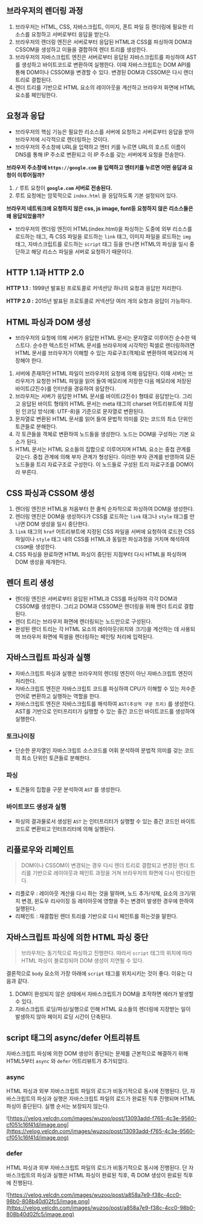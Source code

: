 ## 브라우저의 렌더링 과정


1. 브라우저는 HTML, CSS, 자바스크립트, 이미지, 폰트 파일 등 렌더링에 필요한 리소스를 요청하고 서버로부터 응답을 받는다.
2. 브라우저의 렌더링 엔진은 서버로부터 응답된 HTML과 CSS를 파싱하여 DOM과 CSSOM을 생성하고 이들을 결합하여 렌더 트리를 생성한다.
3. 브라우저의 자바스크립트 엔진은 서버로부터 응답된 자바스크립트를 파싱하여 AST를 생성하고 바이트코드로 변환하여 실행한다. 이때 자바스크립트는 DOM API를 통해 DOM이나 CSSOM을 변경할 수 있다. 변경된 DOM과 CSSOM은 다시 렌더 트리로 결합된다.
4. 렌더 트리를 기반으로 HTML 요소의 레이아웃을 계산하고 브라우저 화면에 HTML 요소를 페인팅한다.

## 요청과 응답


- 브라우저의 핵심 기능은 필요한 리소스를 서버에 요청하고 서버로부터 응답을 받아 브라우저에 시각적으로 렌더링하는 것이다.
- 브라우저의 주소창에 URL을 입력하고 엔터 키를 누르면 URL의 호스트 이름이 DNS를 통해 IP 주소로 변환되고 이 IP 주소를 갖는 서버에게 요청을 전송한다.

**브라우저 주소창에 `https://google.com` 을 입력하고 엔터키를 누르면 어떤 응답과 요청이 이루어질까?**

1. `/` 루트 요청이 **`google.com` 서버로 전송된다.**
2. 루트 요청에는 암묵적으로 `index.html` 을 응답하도록 기본 설정되어 있다.

**브라우저 네트워크에 요청하지 않은 css, js image, font등 요청하지 않은 리소스들은 왜 응답되었을까?**

- 브라우저의 렌더링 엔진이 HTML(index.html)을 파싱하는 도중에 외부 리소스를 로드하는 태그, 즉 CSS 파일을 로드하는 `link` 태그, 이미지 파일을 로드하는 `img` 태그, 자바스크립트를 로드하는 `script` 태그 등을 만나면 HTML의 파싱을 일시 중단하고 해당 리소스 파일을 서버로 요청하기 때문이다.

## HTTP 1.1과 HTTP 2.0


**HTTP 1.1** : 1999년 발표된 프로토콜로 커넥션당 하나의 요청과 응답만 처리한다.

**HTTP 2.0 :** 2015년 발표된 프로토콜로 커넥션당 여러 개의 요청과 응답이 가능하다.

## HTML 파싱과 DOM 생성


- 브라우저의 요청에 의해 서버가 응답한 HTML 문서는 문자열로 이루어진 순수한 텍스트다. 순수한 텍스트인 HTML 문서를 브라우저에 시각적인 픽셀로 렌더링하려면 HTML 문서를 브라우저가 이해할 수 있는 자료구조(객체)로 변환하여 메모리에 저장해야 한다.

1. 서버에 존재하던 HTML 파일이 브라우저의 요청에 의해 응답된다. 이때 서버는 브라우저가 요청한 HTML 파일을 읽어 들여 메모리에 저장한 다음 메모리에 저장된 바이트(2진수)를 인터넷을 경유하여 응답한다.
2. 브라우저는 서버가 응답한 HTML 문서를 바이트(2진수) 형태로 응답받는다. 그리고 응답된 바이트 형태의 HTML 문서는 meta 태그의 charset 어트리뷰트에 지정된 인코딩 방식(예: UTF-8)을 기준으로 문자열로 변환된다.
3. 문자열로 변환된 HTML 문서를 읽어 들여 문법적 의미를 갖는 코드의 최소 단위인 토큰들로 분해한다.
4. 각 토큰들을 객체로 변환하여 노드들을 생성한다. 노드는 DOM을 구성하는 기본 요소가 된다.
5. HTML 문서는 HTML 요소들의 집합으로 이루어지며 HTML 요소는 중첩 관계를 갖는다. 중첩 관계에 의해 부자 관계가 형성된다. 이러한 부자 관계를 반영하여 모든 노드들을 트리 자료구조로 구성한다. 이 노드들로 구성된 트리 자료구조를 DOM이라 부른다.

## CSS 파싱과 CSSOM 생성


1. 렌더링 엔진은 HTML을 처음부터 한 줄씩 순차적으로 파싱하여 DOM을 생성한다.
2. 렌더링 엔진은 DOM을 생성하다가 CSS를 로드하는 `link` 태그나 `style` 태그를 만나면 DOM 생성을 일시 중단한다.
3. `link` 태그의 `href` 어트리뷰트에 지정된 CSS 파일을 서버에 요청하여 로드한 CSS 파일이나 `style` 태그 내의 CSS를 HTML과 동일한 파싱과정을 거치며 해석하여 `CSSOM`을 생성한다.
4. CSS 파싱을 완료하면 HTML 파싱이 중단된 지점부터 다시 HTML을 파싱하며 DOM 생성을 재개한다.

## 렌더 트리 생성


- 렌더링 엔진은 서버로부터 응답된 HTML과 CSS를 파싱하여 각각 DOM과 CSSOM를 생성한다. 그리고 DOM과 CSSOM은 렌더링을 위해 렌더 트리로 결합된다.
- 렌더 트리는 브라우저 화면에 렌더링되는 노드만으로 구성된다.
- 완성된 렌더 트리는 각 HTML 요소의 레이아웃(위치와 크기)을 계산하는 데 사용되며 브라우저 화면에 픽셀을 렌더링하는 페인팅 처리에 입력된다.

## 자바스크립트 파싱과 실행


- 자바스크립트 파싱과 실행은 브라우저의 렌더링 엔진이 아닌 자바스크립트 엔진이 처리한다.
- 자바스크립트 엔진은 자바스크립트 코드를 파싱하여 CPU가 이해할 수 있는 저수준 언어로 변환하고 실행하는 역할을 한다.
- 자바스크립트 엔진은 자바스크립트를 해석하여 `AST(추상적 구문 트리)` 를 생성한다. AST를 기반으로 인터프리터가 실행할 수 있는 중간 코드인 바이트코드를 생성하여 실행한다.

### 토크나이징

- 단순한 문자열인 자바스크립트 소스코드를 어휘 분석하여 문법적 의미를 갖는 코드의 최소 단위인 토큰들로 분해한다.

### 파싱

- 토큰들의 집합을 구문 분석하여 `AST` 를 생성한다.

### 바이트코드 생성과 실행

- 파싱의 결과물로서 생성된 `AST` 는 인터프리터가 실행할 수 있는 중간 코드인 바이트코드로 변환되고 인터프리터에 의해 실행된다.

## 리플로우와 리페인트


> DOM이나 CSSOM이 변경되는 경우 다시 렌더 트리로 결합되고 변경된 렌더 트리를 기반으로 레이아웃과 페인트 과정을 거쳐 브라우저의 화면에 다시 렌더링한다.
>

- 리플로우 : 레이아웃 계산을 다시 하는 것을 말하며, 노드 추가/삭제, 요소의 크기/위치 변경, 윈도우 리사이징 등 레이아웃에 영향을 주는 변경이 발생한 경우에 한하여 실행된다.
- 리페인트 : 재결합된 렌더 트리를 기반으로 다시 페인트를 하는것을 말한다.

## 자바스크립트 파싱에 의한 HTML 파싱 중단


> 브라우저는 동기적으로 파싱하고 진행한다. 따라서 `script` 태그의 위치에 따라 HTML 파싱이 블로킹되어 DOM 생성이 지연될 수 있다.
>

결론적으로 `body` 요소의 가장 아래에 `script` 태그를 위치시키는 것이 좋다. 이유는 다음과 같다.

1. DOM이 완성되지 않은 상태에서 자바스크립트가 DOM을 조작하면 에러가 발생할 수 있다.
2. 자바스크립트 로딩/파싱/실행으로 인해 HTML 요소들의 렌더링에 지장받는 일이 발생하지 않아 페이지 로딩 시간이 단축된다.

## script 태그의 async/defer 어트리뷰트


자바스크립트 파싱에 의한 DOM 생성이 중단되는 문제를 근본적으로 해결하기 위해 HTML5부터 `async` 와 `defer` 어트리뷰트가 추가되었다.

### async

HTML 파싱과 외부 자바스크립트 파일의 로드가 비동기적으로 동시에 진행된다. 단, 자바스크립트의 파싱과 실행은 자바스크립트 파일의 로드가 완료된 직후 진행되며 HTML 파싱이 중단된다. 실행 순서는 보장되지 않는다.

![https://velog.velcdn.com/images/wuzoo/post/13093add-f765-4c3e-9560-cf051c16f41d/image.png](https://velog.velcdn.com/images/wuzoo/post/13093add-f765-4c3e-9560-cf051c16f41d/image.png)

### defer

HTML 파싱과 외부 자바스크립트 파일의 로드가 비동기적으로 동시에 진행된다. 단 자바스크립트의 파싱과 실행은 HTML 파싱이 완료된 직후, 즉 DOM 생성이 완료된 직후에 진행된다.

![https://velog.velcdn.com/images/wuzoo/post/a858a7e9-f38c-4cc0-98b0-808b40d02fc5/image.png](https://velog.velcdn.com/images/wuzoo/post/a858a7e9-f38c-4cc0-98b0-808b40d02fc5/image.png)
